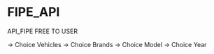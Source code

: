 # FIPE_API
API_FIPE FREE TO USER

-> Choice Vehicles
-> Choice Brands
-> Choice Model
-> Choice Year
